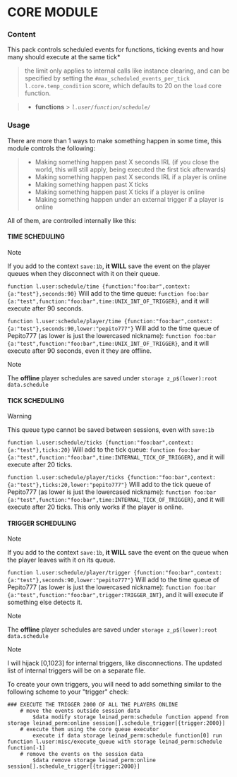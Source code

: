 # CORE MODULE

### Content

This pack controls scheduled events for functions, 
ticking events and how many should execute at the same tick*
> the limit only applies to internal calls like instance clearing, and can be specified by setting the `#max_scheduled_events_per_tick l.core.temp_condition` score, which defaults to 20 on the `load` core function.

> - **functions**   > _`l.user/function/schedule/`_

### Usage

There are more than 1 ways to make something happen in some time, this module controls the following:
> - Making something happen past X seconds IRL (if you close the world, this will still apply, being executed the first tick afterwards)
> - Making something happen past X seconds IRL if a player is online
> - Making something happen past X ticks
> - Making something happen past X ticks if a player is online
> - Making something happen under an external trigger if a player is online

All of them, are controlled internally like this:

#### TIME SCHEDULING

> [!NOTE]
> If you add to the context `save:1b`, **it WILL** save the event on the player queues when they disconnect with it on their queue.

```function l.user:schedule/time {function:"foo:bar",context:{a:"test"},seconds:90}```
Will add to the time queue: `function foo:bar {a:"test",function:"foo:bar",time:UNIX_INT_OF_TRIGGER}`, and it will execute after 90 seconds.

```function l.user:schedule/player/time {function:"foo:bar",context:{a:"test"},seconds:90,lower:"pepito777"}```
Will add to the time queue of Pepito777 (as lower is just the lowercased nickname): `function foo:bar {a:"test",function:"foo:bar",time:UNIX_INT_OF_TRIGGER}`, and it will execute after 90 seconds, even it they are offline.

> [!NOTE]
> The **offline** player schedules are saved under `storage z_p$(lower):root data.schedule`

#### TICK SCHEDULING

> [!WARNING]
> This queue type cannot be saved between sessions, even with `save:1b`

```function l.user:schedule/ticks {function:"foo:bar",context:{a:"test"},ticks:20}```
Will add to the tick queue: `function foo:bar {a:"test",function:"foo:bar",time:INTERNAL_TICK_OF_TRIGGER}`, and it will execute after 20 ticks.


```function l.user:schedule/player/ticks {function:"foo:bar",context:{a:"test"},ticks:20,lower:"pepito777"}```
Will add to the tick queue of Pepito777 (as lower is just the lowercased nickname): `function foo:bar {a:"test",function:"foo:bar",time:INTERNAL_TICK_OF_TRIGGER}`, and it will execute after 20 ticks. This only works if the player is online.

#### TRIGGER SCHEDULING

> [!NOTE]
> If you add to the context `save:1b`, **it WILL** save the event on the queue when the player leaves with it on its queue.

```function l.user:schedule/player/trigger {function:"foo:bar",context:{a:"test"},seconds:90,lower:"pepito777"}```
Will add to the time queue of Pepito777 (as lower is just the lowercased nickname): `function foo:bar {a:"test",function:"foo:bar",trigger:TRIGGER_INT}`, and it will execute if something else detects it.

> [!NOTE]
> The **offline** player schedules are saved under `storage z_p$(lower):root data.schedule`

> [!NOTE]
> I will hijack [0,1023] for internal triggers, like disconnections. The updated list of internal triggers will be on a separate file.

To create your own triggers, you will need to add something similar to the following scheme to your "trigger" check:

```
### EXECUTE THE TRIGGER 2000 OF ALL THE PLAYERS ONLINE
    # move the events outside session data
        $data modify storage leinad_perm:schedule function append from storage leinad_perm:online session[].schedule_trigger[{trigger:2000}]
    # execute them using the core queue executor
        execute if data storage leinad_perm:schedule function[0] run function l.user:misc/execute_queue with storage leinad_perm:schedule function[-1]
    # remove the events on the session data
        $data remove storage leinad_perm:online session[].schedule_trigger[{trigger:2000}]
```